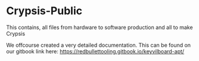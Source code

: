 # Crypsis-Public
This contains, all files from hardware to software production and all to make Crypsis

We offcourse created a very detailed documentation. This can be found on our gitbook link here: https://redbullettooling.gitbook.io/keyvilboard-apt/
